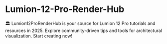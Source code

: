 # Lumion-12-Pro-Render-Hub
🏛️ Lumion12ProRenderHub is your source for Lumion 12 Pro tutorials and resources in 2025. Explore community-driven tips and tools for architectural visualization. Start creating now!

